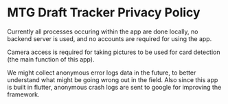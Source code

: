# MTG Draft Tracker Privacy Policy

Currently all processes occuring within the app are done locally, no backend server is used, and no accounts are required for using the app.

Camera access is required for taking pictures to be used for card detection (the main function of this app).

We might collect anonymous error logs data in the future, to better understand what might be going wrong out in the field. Also since this app is built in flutter, anonymous crash logs are sent to google for improving the framework.

